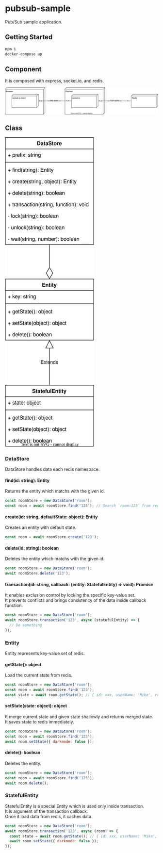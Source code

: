 # pubsub-sample

Pub/Sub sample application.

## Getting Started

```bash
npm i
docker-compose up
```

## Component

It is composed with express, socket.io, and redis.

![component-diagram](./docs/component-diagram.svg)

## Class

![class-diagram](./docs/class-diagram.svg)

### DataStore

DataStore handles data each redis namespace.

#### find(id: string): Entity

Returns the entity which matchs with the given id.

```javascript
const roomStore = new DataStore('room');
const room = await roomStore.find('123'); // Search `room:123` from redis
```

#### create(id: string, defaultState: object): Entity

Creates an entity with default state.

```javascript
const room = await roomStore.create('123');
```

#### delete(id: string): boolean

Deletes the entity which matchs with the given id.

```javascript
const roomStore = new DataStore('room');
await roomStore.delete('123');
```

#### transaction(id: string, callback: (entity: StatefulEntity) => void): Promise<void>

It enables exclusion control by locking the specific key-value set.  
It prevents conflicts and brings consistency of the data inside callback function.

```javascript
const roomStore = new DataStore('room');
await roomStore.transaction('123', async (statefulEntity) => {
  // Do something
});
```

### Entity

Entity represents key-value set of redis.

#### getState(): object

Load the current state from redis.

```javascript
const roomStore = new DataStore('room');
const room = await roomStore.find('123');
const state = await room.getState(); // { id: xxx, userName: 'Mike', roomId: 123, darkmode: true }
```

#### setState(state: object): object

It merge current state and given state shallowly and returns merged state.  
It saves state to redis immediately.

```javascript
const roomStore = new DataStore('room');
const room = await roomStore.find('123');
await room.setState({ darkmode: false });
```

#### delete(): boolean

Deletes the entity.

```javascript
const roomStore = new DataStore('room');
const room = await roomStore.find('123');
await room.delete();
```

### StatefulEntity

StatefulEntity is a special Entity which is used only inside transaction.  
It is argument of the transaction callback.  
Once it load data from redis, it caches data.

```javascript
const roomStore = new DataStore('room');
await roomStore.transaction('123', async (room) => {
  const state = await room.getState(); // { id: xxx, userName: 'Mike', roomId: 123, darkmode: true }
  await room.setState({ darkmode: false });
});
```
